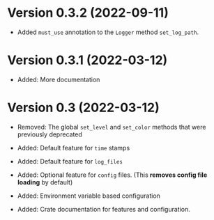 # Version 0.3.2 (2022-09-11)

- Added `must_use` annotation to the `Logger` method `set_log_path`.

# Version 0.3.1 (2022-03-12)

- Added: More documentation

# Version 0.3 (2022-03-12)

- Removed: The global `set_level` and `set_color` methods that were previously deprecated

- Added: Default feature for `time` stamps
- Added: Default feature for `log_files`
- Added: Optional feature for `config` files. (This **removes config file loading** by default)
- Added: Environment variable based configuration
- Added: Crate documentation for features and configuration.
